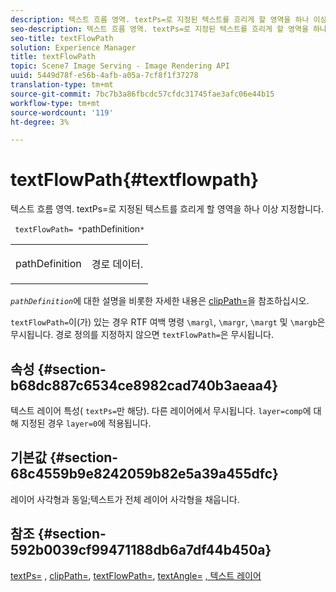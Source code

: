```yaml
---
description: 텍스트 흐름 영역. textPs=로 지정된 텍스트를 흐리게 할 영역을 하나 이상 지정합니다.
seo-description: 텍스트 흐름 영역. textPs=로 지정된 텍스트를 흐리게 할 영역을 하나 이상 지정합니다.
seo-title: textFlowPath
solution: Experience Manager
title: textFlowPath
topic: Scene7 Image Serving - Image Rendering API
uuid: 5449d78f-e56b-4afb-a05a-7cf8f1f37278
translation-type: tm+mt
source-git-commit: 7bc7b3a86fbcdc57cfdc31745fae3afc06e44b15
workflow-type: tm+mt
source-wordcount: '119'
ht-degree: 3%

---
```



# textFlowPath{#textflowpath}

텍스트 흐름 영역. textPs=로 지정된 텍스트를 흐리게 할 영역을 하나 이상 지정합니다.

` textFlowPath= *`pathDefinition`*`

<table id="simpletable_52CEFF5C3CCB4642A9A320D01B1BF8E0"> 
 <tr class="strow"> 
  <td class="stentry"> <p> <span class="varname"> pathDefinition  </span> </p> </td> 
  <td class="stentry"> <p>경로 데이터. </p> </td> 
 </tr> 
</table>

*`pathDefinition`*&#x200B;에 대한 설명을 비롯한 자세한 내용은 [clipPath=](../../../../../is-api/http-ref/image-serving-api-ref/c-http-protocol-reference/c-command-reference/r-clippath.md#reference-8139b1b52dc54749b51b109521ddf83d)을 참조하십시오.

`textFlowPath=`이(가) 있는 경우 RTF 여백 명령 `\margl`, `\margr`, `\margt` 및 `\margb`은 무시됩니다. 경로 정의를 지정하지 않으면 `textFlowPath=`은 무시됩니다.

## 속성 {#section-b68dc887c6534ce8982cad740b3aeaa4}

텍스트 레이어 특성( `textPs=`만 해당). 다른 레이어에서 무시됩니다. `layer=comp`에 대해 지정된 경우 `layer=0`에 적용됩니다.

## 기본값 {#section-68c4559b9e8242059b82e5a39a455dfc}

레이어 사각형과 동일;텍스트가 전체 레이어 사각형을 채웁니다.

## 참조 {#section-592b0039cf99471188db6a7df44b450a}

[textPs=](../../../../../is-api/http-ref/image-serving-api-ref/c-http-protocol-reference/c-command-reference/r-textps.md#reference-4209a2a6169f44278da2647cfb0cd767) ,  [clipPath=](../../../../../is-api/http-ref/image-serving-api-ref/c-http-protocol-reference/c-command-reference/r-clippath.md#reference-8139b1b52dc54749b51b109521ddf83d),  [textFlowPath=](../../../../../is-api/http-ref/image-serving-api-ref/c-http-protocol-reference/c-command-reference/r-textflowpath.md#reference-0b8d9493d71342f0b6a64a6d221584ef),  [textAngle=](../../../../../is-api/http-ref/image-serving-api-ref/c-http-protocol-reference/c-command-reference/r-textangle.md#reference-447f624c0e764d0cb5c75846d1b44d15)  [, 텍스트 레이어](../../../../../is-api/http-ref/image-serving-api-ref/c-http-protocol-reference/c-text-formatting/r-text-layers.md#reference-47e78cfb18134db5ab09e17af14a6a8f)
